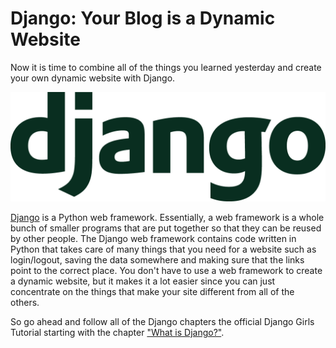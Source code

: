 # Django: Your Blog is a Dynamic Website

Now it is time to combine all of the things you learned yesterday and create your own dynamic website with Django. 

![](/assets/django.png)

[Django](https://www.djangoproject.com/) is a Python web framework. Essentially, a web framework is a whole bunch of 
smaller programs that are put together so that they can be reused by other people. The Django web framework contains code written in Python that takes care of many things that you need for a website such as login/logout, saving the data somewhere and making sure that the links point to the correct place. You don't have to use a web framework to create a dynamic website, but it makes it a lot easier since you can just concentrate on the things that make your site different from all of the others. 

So go ahead and follow all of the Django chapters the official Django Girls Tutorial starting with the chapter ["What is Django?"](https://tutorial.djangogirls.org/en/django/).
